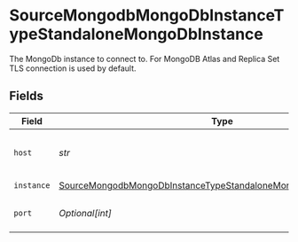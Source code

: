 # SourceMongodbMongoDbInstanceTypeStandaloneMongoDbInstance

The MongoDb instance to connect to. For MongoDB Atlas and Replica Set TLS connection is used by default.


## Fields

| Field                                                                                                                                                         | Type                                                                                                                                                          | Required                                                                                                                                                      | Description                                                                                                                                                   | Example                                                                                                                                                       |
| ------------------------------------------------------------------------------------------------------------------------------------------------------------- | ------------------------------------------------------------------------------------------------------------------------------------------------------------- | ------------------------------------------------------------------------------------------------------------------------------------------------------------- | ------------------------------------------------------------------------------------------------------------------------------------------------------------- | ------------------------------------------------------------------------------------------------------------------------------------------------------------- |
| `host`                                                                                                                                                        | *str*                                                                                                                                                         | :heavy_check_mark:                                                                                                                                            | The host name of the Mongo database.                                                                                                                          |                                                                                                                                                               |
| `instance`                                                                                                                                                    | [SourceMongodbMongoDbInstanceTypeStandaloneMongoDbInstanceInstance](../../models/shared/sourcemongodbmongodbinstancetypestandalonemongodbinstanceinstance.md) | :heavy_check_mark:                                                                                                                                            | N/A                                                                                                                                                           |                                                                                                                                                               |
| `port`                                                                                                                                                        | *Optional[int]*                                                                                                                                               | :heavy_minus_sign:                                                                                                                                            | The port of the Mongo database.                                                                                                                               | 27017                                                                                                                                                         |